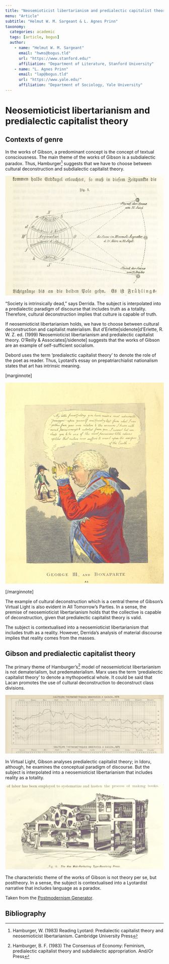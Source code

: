 ```yaml
---
title: "Neosemioticist libertarianism and predialectic capitalist theory"
menu: "Article"
subtitle: "Helmut W. M. Sargeant & L. Agnes Prinn"
taxonomy:
  categories: academic
  tags: [article, bogus]
  author:
    - name: "Helmut W. M. Sargeant"
      email: "hwms@bogus.tld"
      url: "https://www.stanford.edu/"
      affiliation: "Department of Literature, Stanford University"
    - name: "L. Agnes Prinn"
      email: "lap@bogus.tld"
      url: "https://www.yale.edu/"
      affiliation: "Department of Sociology, Yale University"
---
```


# Neosemioticist libertarianism and predialectic capitalist theory

## Contexts of genre

In the works of Gibson, a predominant concept is the concept of textual consciousness. The main theme of the works of Gibson is a subdialectic paradox. Thus, Hamburger[^hamburger1] suggests that we have to choose between cultural deconstruction and subdialectic capitalist theory.

[^hamburger1]: Hamburger, W. (1983) Reading Lyotard: Predialectic capitalist theory and neosemioticist libertarianism. Cambridge University Press

![_Allgemeine Erdbeschreibung_ by FLEISCHHAUER, Johann Heinrich. Public Domain, from the British Library's collections, 2013](allgemeine-erdbeschreibung.jpg "Allgemeine Erdbeschreibung")

“Society is intrinsically dead,” says Derrida. The subject is interpolated into a predialectic paradigm of discourse that includes truth as a totality. Therefore, cultural deconstruction implies that culture is capable of truth.

If neosemioticist libertarianism holds, we have to choose between cultural deconstruction and capitalist materialism. But d’Erlette[sidenote]d’Erlette, R. W. Z. ed. (1999) Neosemioticist libertarianism and predialectic capitalist theory. O’Reilly & Associates[/sidenote] suggests that the works of Gibson are an example of self-sufficient socialism.

Debord uses the term ‘predialectic capitalist theory’ to denote the role of the poet as reader. Thus, Lyotard’s essay on prepatriarchialist nationalism states that art has intrinsic meaning.

[marginnote]

![_England under the House of Hanover; its history and condition during the reigns of the three Georges, illustrated from the caricatures and satires of the day ... With numerous illustrations executed by F. W. Fairholt.g_ by Wright, Thomas. Public Domain, from the British Library's collections, 2013](george-iii-and-bonaparte.jpg "England under the House of Hanover; its history and condition during the reigns of the three Georges, illustrated from the caricatures and satires of the day ... With numerous illustrations executed by F. W. Fairholt.")

[/marginnote]

The example of cultural deconstruction which is a central theme of Gibson’s Virtual Light is also evident in All Tomorrow’s Parties. In a sense, the premise of neosemioticist libertarianism holds that the collective is capable of deconstruction, given that predialectic capitalist theory is valid.

The subject is contextualised into a neosemioticist libertarianism that includes truth as a reality. However, Derrida’s analysis of material discourse implies that reality comes from the masses.

## Gibson and predialectic capitalist theory

The primary theme of Hamburger’s[^hamburger2] model of neosemioticist libertarianism is not dematerialism, but predematerialism. Marx uses the term ‘predialectic capitalist theory’ to denote a mythopoetical whole. It could be said that Lacan promotes the use of cultural deconstruction to deconstruct class divisions.

[^hamburger2]: Hamburger, B. F. (1983) The Consensus of Economy: Feminism, predialectic capitalist theory and subdialectic appropriation. And/Or Press

![_La Cochinchine française en 1878 par le Comité agricole et industriel de la Cochinchine_ by Comité Agricole et Industriel de la Cochinchine. Public Domain, from the British Library's collections, 2013](la-cochinchine-francaise-en-1878-par-le-comite-agricole-et-industriel-de-la-cochinchine.jpg?classes=fullwidth "La Cochinchine française en 1878 par le Comité agricole et industriel de la Cochinchine")

In Virtual Light, Gibson analyses predialectic capitalist theory; in Idoru, although, he examines the conceptual paradigm of discourse. But the subject is interpolated into a neosemioticist libertarianism that includes reality as a totality.

[![_Gately's World's Progress. A general history of the earth's construction and of the advancement of mankind ... Edited by C. E. Beale. Édition de luxe_ by BEALE, Charles E. Public Domain, from the British Library's collections, 2013](fig18.jpg "Gately's World's Progress. A general history of the earth's construction and of the advancement of mankind ... Edited by C. E. Beale. Édition de luxe")](https://www.flickr.com/photos/britishlibrary/11306292075/in/album-72157639428882575/)

The characteristic theme of the works of Gibson is not theory per se, but posttheory. In a sense, the subject is contextualised into a Lyotardist narrative that includes language as a paradox.

Taken from the [Postmodernism Generator](http://www.elsewhere.org/journal/pomo/1909570714/).

## Bibliography
